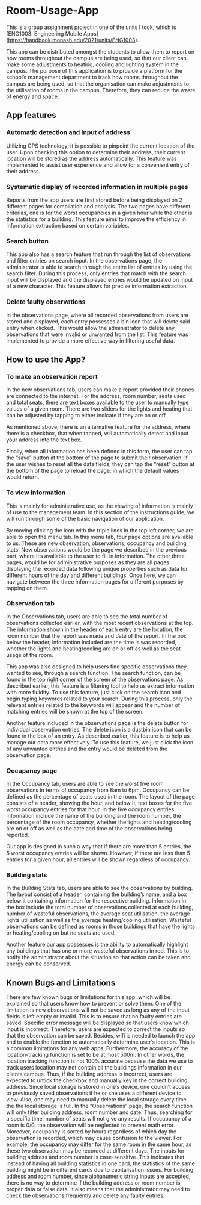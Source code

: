 # Room-Usage-App

This is a group assignment project in one of the units I took, which is [ENG1003: Engineering Mobile Apps] (https://handbook.monash.edu/2021/units/ENG1003).

This app can be distributed amongst the students to allow them to report on how rooms throughout the campus are being used, so that our client can make some adjustments to heating, cooling and lighting system in the campus. The purpose of this application is to provide a platform for the school’s management department to track how rooms throughout the campus are being used, so that the organisation  can make adjustments to the utilisation of rooms in the campus. Therefore, they can reduce the waste of energy and space.

## App features
### Automatic detection and input of address
Utilizing GPS technology, it is possible to pinpoint the current location of the user. Upon checking this option to determine their address, their current location will be stored as the address automatically. This feature was implemented to assist user experience and allow for a convenient entry of their address.


### Systematic display of recorded information in multiple pages
Reports from the app users are first stored before being displayed on 2 different pages for compilation and analysis. The two pages have different criterias, one is for the worst occupancies in a given hour while the other is the statistics for a building. This feature aims to improve the efficiency in information extraction based on certain variables. 


### Search button
This app also has a search feature that run through the list of observations and filter entries on search input. In the observations page, the administrator is able to search through the entire list of entries by using the search filter. During this process, only entries that match with the search input will be displayed and the displayed entries would be updated on input of a new character. This feature allows for precise information extraction.


### Delete faulty observations
In the observations page, where all recorded observations from users are stored and displayed, each entry possesses a bin icon that will delete said entry when clicked. This would allow the administrator to delete any observations that were invalid or unwanted from the list. This feature was implemented to provide a more effective way in filtering useful data. 


## How to use the App?
### To make an observation report
In the new observations tab, users can make a report provided their phones are connected to the internet. For the address, room number, seats used and total seats, there are text boxes available to the user to manually type values of a given room. There are two sliders for the lights and heating that can be adjusted by tapping to either indicate if they are on or off. 


As mentioned above, there is an alternative feature for the address, where there is a checkbox, that when tapped, will automatically detect and input your address into the text box.

Finally, when all information has been defined in this form, the user can tap the “save” button at the bottom of the page to submit their observation. If the user wishes to reset all the data fields, they can tap the “reset” button at the bottom of the page to reload the page, in which the default values would return.


### To view information 
This is mainly for administrative use, as the viewing of information is mainly of use to the management team. In this section of the instructions guide, we will run through some of the basic navigation of our application. 

By moving clicking the icon with the triple lines in the top left corner, we are able to open the menu tab. In this menu tab, four page options are available to us. These are new observation, observations, occupancy and building stats. New observations would be the page we described in the previous part, where it’s available to the user to fill in information. The other three pages, would be for administrative purposes as they are all pages displaying the recorded data following unique properties such as data for different hours of the day and different buildings. Once here, we can navigate between the three information pages for different purposes by tapping on them. 

### Observation tab
In the Observations tab, users are able to see the total number of observations collected earlier, with the most recent observations at the top. The information shown in the header of each entry are the location, the room number that the report was made and date of the report. In the box below the header, information included are the time is was recorded, whether the lights and heating/cooling are on or off as well as the seat usage of the room. 

This app was also designed to help users find specific observations they wanted to see, through a search function. The search function, can be found in the top right corner of the screen of the observations page. As described earlier, this feature is a filtering tool to help us extract information with more fluidity. To use this feature, just click on the search icon and begin typing keywords related to your search. During this process, only the relevant entries related to the keywords will appear and the number of matching entries will be shown at the top of the screen.

Another feature included in the observations page is the delete button for individual observation entries. The delete icon is a dustbin icon that can be found in the box of an entry. As described earlier, this feature is to help us manage our data more effectively. To use this feature, we just click the icon of any unwanted entries and the entry would be deleted from the observation page.


### Occupancy page
In the Occupancy tab, users are able to see the worst five room observations in terms of occupancy from 8am to 6pm. Occupancy can be defined as the percentage of seats used in the room. The layout of the page consists of a header, showing the hour, and below it, text boxes for the five worst occupancy entries for that hour. In the five occupancy entries, information include the name of the building and the room number, the percentage of the room occupancy, whether the lights and heating/cooling are on or off  as well as the date and time of the observations being reported.  

Our app is designed in such a way that if there are more than 5 entries, the 5 worst occupancy entries will be shown. However, if there are less than 5 entries for a given hour, all entries will be shown regardless of occupancy.

### Building stats
In the Building Stats tab, users are able to see the observations by building. The layout consist of a header, containing the building’s name, and a box below it containing information for the respective building. Information in the box include the total number of observations collected at each building, number of wasteful observations, the average seat utilisation, the average lights utilisation as well as the average heating/cooling utilisation. Wasteful observations can be defined as rooms in those buildings that have the lights or heating/cooling on but no seats are used. 

Another feature our app possesses is the ability to automatically highlight any buildings that has one or more wasteful observations in red. This is to notify the administrator about the situation so that action can be taken and energy can be conserved.


## Known Bugs and Limitations
There are few known bugs or limitations for this app, which will be explained so that users know how to prevent or solve them. 
One of the limitation is new observations will not be saved as long as any of the input fields is left empty or invalid. This is to ensure that no faulty entries are saved. Specific error message will be displayed so that users know which input is incorrect. Therefore, users are expected to correct the inputs so that the observation can be saved. 
Besides, wifi is needed to launch the app and to enable the function to automatically determine user’s  location. This is a common limitations for any web apps.
Furthermore, the accuracy of the location-tracking function is set to be at most 500m. In other words, the location tracking function is not 100% accurate because the data we use to track users location may not contain all the buildings information in our clients campus. Thus, if the building address is incorrect, users are expected to untick the checkbox and manually key in the correct building address. 
Since local storage is stored in one’s device, one couldn’t access to previously saved observations if he or she uses a different device to view. Also, one may need to manually delete the local storage every time the the local storage is full. 
In the “Observations” page, the search function will only filter building address, room number and date. Thus, searching for a specific time, number of seats will not give any results.
If occupancy of a room is 0/0, the observation will be neglected to prevent math error. Moreover, occupancy is sorted by hours regardless of which day the observation is recorded, which may cause confusion to the viewer. For example, the occupancy may differ for the same room in the same hour, as these two observation may be recorded at different days.
The inputs for building address and room number is case-sensitive. This indicates that instead of having all building statistics in one card, the statistics of the same building might be in different cards due to capitalisation issues.
For building address and room number, since alphanumeric string inputs are accepted, there is no way to determine if the building address or room number is proper data or false data. It also means that the administrator may need to check the observations frequently and delete any faulty entries. 
